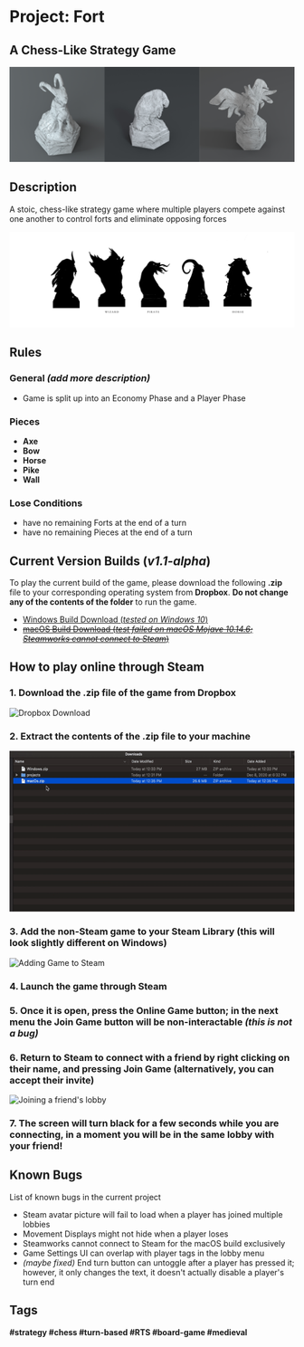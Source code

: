 # Project: Fort
## A Chess-Like Strategy Game

![3D Piece Models](/Images/piece_models.png)

## Description
A stoic, chess-like strategy game where multiple players compete against one another to control forts and eliminate opposing forces

![Piece Silhouette](/Images/piece_silhouette.jpg)

## Rules

### General *(add more description)*
* Game is split up into an Economy Phase and a Player Phase

### Pieces
* **Axe**
* **Bow**
* **Horse**
* **Pike**
* **Wall**

### Lose Conditions
* have no remaining Forts at the end of a turn
* have no remaining Pieces at the end of a turn

## Current Version Builds (*v1.1-alpha*)
To play the current build of the game, please download the following **.zip** file to your corresponding operating system from **Dropbox**. **Do not change any of the contents of the folder** to run the game.
- [Windows Build Download (*tested on Windows 10*)](https://www.dropbox.com/s/tzstjnnlc2ulo8l/Windows.zip?dl=0 "Windows.zip download")
- ~~[macOS Build Download (*test failed on macOS Mojave 10.14.6; Steamworks cannot connect to Steam*)](https://www.dropbox.com/s/8f2y0f5ssqm869s/macOs.zip?dl=0 "macOs.zip download")~~

## How to play online through Steam
### 1. Download the .zip file of the game from Dropbox
![Dropbox Download](/Images/1_dropbox.gif)
### 2. Extract the contents of the .zip file to your machine
![Unzipping File](/Images/2_unzip.gif)
### 3. Add the non-Steam game to your Steam Library (this will look slightly different on Windows)
![Adding Game to Steam](/Images/3_steam.gif)
### 4. Launch the game through Steam
### 5. Once it is open, press the Online Game button; in the next menu the Join Game button will be non-interactable *(this is not a bug)*
### 6. Return to Steam to connect with a friend by right clicking on their name, and pressing Join Game (alternatively, you can accept their invite)
![Joining a friend's lobby](/Images/4_join.gif)
### 7. The screen will turn black for a few seconds while you are connecting, in a moment you will be in the same lobby with your friend!

## Known Bugs
List of known bugs in the current project

* Steam avatar picture will fail to load when a player has joined multiple lobbies 
* Movement Displays might not hide when a player loses
* Steamworks cannot connect to Steam for the macOS build exclusively
* Game Settings UI can overlap with player tags in the lobby menu
* *(maybe fixed)* End turn button can untoggle after a player has pressed it; however, it only changes the text, it doesn't actually disable a player's turn end

## Tags
**#strategy #chess #turn-based #RTS #board-game #medieval**